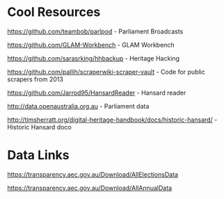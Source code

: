 # Cool Resources

https://github.com/teambob/parlpod - Parliament Broadcasts

https://github.com/GLAM-Workbench - GLAM Workbench

https://github.com/sarasrking/hhbackup - Heritage Hacking

https://github.com/pallih/scraperwiki-scraper-vault - Code for public scrapers from 2013

https://github.com/Jarrod95/HansardReader - Hansard reader

http://data.openaustralia.org.au - Parliament data

http://timsherratt.org/digital-heritage-handbook/docs/historic-hansard/ - Historic Hansard doco

# Data Links

https://transparency.aec.gov.au/Download/AllElectionsData

https://transparency.aec.gov.au/Download/AllAnnualData